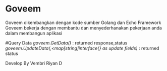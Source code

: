 # Goveem

Goveem dikembangkan dengan kode sumber Golang dan Echo Framework
Goveem bekerja dengan membantu dan menyederhanakan pekerjaan anda dalam membangun aplikasi

#Query Data
*goveem.GetData(<query>)* : returned response,status
*goveem.UpdateData(<query>,<map[string]interface{} as update fields)* : returned status


Develop By Vembri Riyan D
